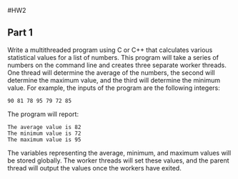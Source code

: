 #HW2

## Part 1
Write a multithreaded program using C or C++ that calculates various
statistical values for a list of numbers. This program will take a series of numbers
on the command line and creates three separate worker threads. One thread
will determine the average of the numbers, the second will determine the
maximum value, and the third will determine the minimum value. For example,
the inputs of the program are the following integers:
```
90 81 78 95 79 72 85
```
The program will report:
```
The average value is 82
The minimum value is 72
The maximum value is 95
```
The variables representing the average, minimum, and maximum values will be
stored globally. The worker threads will set these values, and the parent thread
will output the values once the workers have exited.
